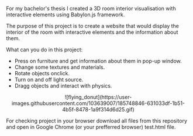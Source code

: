 For my bachelor's thesis I created a 3D room interior visualisation with interactive elements using Babylon.js framework.

The purpose of this project is to create a website that would display the interior of the room with interactive elements and the information about them.

What can you do in this project:
  - Press on furniture and get information about them in pop-up window.
  - Change some textures and materials.
  - Rotate objects onclick.
  - Turn on and off light source.
  - Dragg objects and interact with physics.

<p align="center">
  ![flying_donut](https://user-images.githubusercontent.com/103639007/185748846-631033df-1b51-4b5f-8478-1a9f314d6d25.gif)
</p>

For checking project in your browser download all files from this repository and open in Google Chrome (or your prefferred browser) test.html file.
